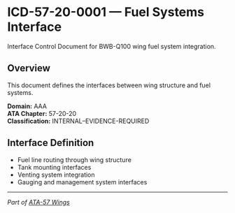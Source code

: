 # ICD-57-20-0001 — Fuel Systems Interface

Interface Control Document for BWB-Q100 wing fuel system integration.

## Overview
This document defines the interfaces between wing structure and fuel systems.

**Domain:** AAA  
**ATA Chapter:** 57-20-20  
**Classification:** INTERNAL–EVIDENCE-REQUIRED

## Interface Definition
- Fuel line routing through wing structure
- Tank mounting interfaces
- Venting system integration
- Gauging and management system interfaces

---
*Part of [ATA-57 Wings](../README.md)*
